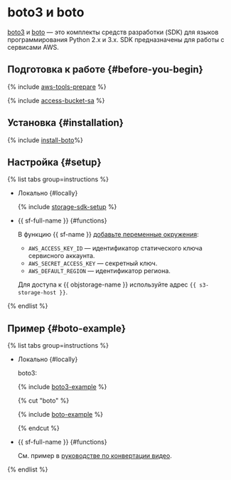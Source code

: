 # boto3 и boto

[boto3](https://github.com/boto/boto3) и [boto](https://github.com/boto/boto) — это комплекты средств разработки (SDK) для языков программирования Python 2.x и 3.x. SDK предназначены для работы с сервисами AWS.


## Подготовка к работе {#before-you-begin}

{% include [aws-tools-prepare](../../_includes/aws-tools/aws-tools-prepare.md) %}

{% include [access-bucket-sa](../../_includes/storage/access-bucket-sa.md) %}

## Установка {#installation}

{% include [install-boto](../../_includes/aws-tools/install-boto.md)%}

## Настройка {#setup}

{% list tabs group=instructions %}

- Локально {#locally}

  {% include [storage-sdk-setup](../_includes_service/storage-sdk-setup-storage-url.md) %}

- {{ sf-full-name }} {#functions}
  
  В функцию {{ sf-name }} [добавьте переменные окружения](../../functions/operations/function/version-manage#version-env):

  * `AWS_ACCESS_KEY_ID` — идентификатор статического ключа сервисного аккаунта.
  * `AWS_SECRET_ACCESS_KEY` — секретный ключ.
  * `AWS_DEFAULT_REGION` — идентификатор региона.

  Для доступа к {{ objstorage-name }} используйте адрес `{{ s3-storage-host }}`.

{% endlist %}


## Пример {#boto-example}


{% list tabs group=instructions %}

- Локально {#locally}
  
  boto3: 

  {% include [boto3-example](../../_includes/storage/boto3-example.md) %}

  {% cut "boto" %}

  {% include [boto-example](../../_includes/storage/boto-example.md) %}

  {% endcut %}

- {{ sf-full-name }} {#functions}

  См. пример в [руководстве по конвертации видео](../../functions/tutorials/video-converting-queue.md).

{% endlist %}

